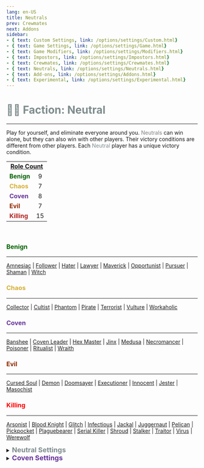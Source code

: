 ```yaml
---
lang: en-US
title: Neutrals
prev: Crewmates
next: Addons
sidebar: 
- { text: Custom Settings, link: /options/settings/Custom.html}
- { text: Game Settings, link: /options/settings/Game.html}
- { text: Game Modifiers, link: /options/settings/Modifiers.html}
- { text: Impostors, link: /options/settings/Impostors.html}
- { text: Crewmates, link: /options/settings/Crewmates.html} 
- { text: Neutrals, link: /options/settings/Neutrals.html}
- { text: Add-ons, link: /options/settings/Addons.html}
- { text: Experimental, link: /options/settings/Experimental.html}
---
```


# <font color="#7f8c8d">👨‍🚀 <b>Faction: Neutral</b></font> <Badge text="Total: 42" type="tip" vertical="middle"/>
---

Play for yourself, and eliminate everyone around you. <font color=gray>Neutrals</font> can win alone, but they can also win with other players. Their victory conditions are different from other players. Each <font color=#7f8c8d>Neutral</font> player has a unique victory condition.

<table>
<tr>
<td colspan="2" align="center"><b><u>Role Count</u></b></td>
</tr>

<tr>
<td><font color=#046300><b>Benign</b></font></td>
<td align="center">9</td>
</tr>

<tr>
<td><font color=#d4af37><b>Chaos</b></font></td>
<td align="center">7</td>
</tr>

<tr>
<td><font color=#663399><b>Coven</b></font></td>
<td align="center">8</td>
</tr>

<tr>
<td><font color=#912900><b>Evil</b></font></td>
<td align="center">7</td>
</tr>

<tr>
<td><font color=#b22222><b>Killing</b></font></td>
<td align="center">15</td>
</tr>
</table>
<br>

### <font color=#046300><b>Benign</b></font>
---
[Amnesiac](/options/neutrals/benign/Amnesiac) | [Follower](/options/neutrals/benign/Follower) | [Hater](/options/neutrals/benign/Hater) | [Lawyer](/options/neutrals/benign/Lawyer) | [Maverick](/options/neutrals/benign/Maverick) | [Opportunist](/options/neutrals/benign/Opportunist) | [Pursuer](/options/neutrals/benign/Pursuer) | [Shaman](/options/neutrals/benign/Shaman) | [Witch](/options/neutrals/benign/Witch)
<br>

### <font color=#d4af37><b>Chaos</b></font>
---
[Collector](/options/neutrals/chaos/Collector) | [Cultist](/options/neutrals/chaos/Cultist) | [Phantom](/options/neutrals/chaos/Phantom) | [Pirate](/options/neutrals/chaos/Pirate) | [Terrorist](/options/neutrals/chaos/Terrorist) | [Vulture](/options/neutrals/chaos/Vulture) | [Workaholic](/options/neutrals/chaos/Workaholic)
<br>

### <font color=#663399><b>Coven</b></font>
---
[Banshee](/options/neutrals/coven/Banshee) | [Coven Leader](/options/neutrals/coven/CovenLeader) | [Hex Master](/options/neutrals/coven/HexMaster) | [Jinx](/options/neutrals/coven/Jinx) | [Medusa](/options/neutrals/coven/Medusa) | [Necromancer](/options/neutrals/coven/Necromancer) | [Poisoner](/options/neutrals/coven/Poisoner) | [Ritualist](/options/neutrals/coven/Ritualist) | [Wraith](/options/neutrals/coven/Wraith)

### <font color=#912900><b>Evil</b></font>
---
[Cursed Soul](/options/neutrals/evil/CursedSoul) | [Demon](/options/neutrals/evil/Demon) | [Doomsayer](/options/neutrals/evil/Doomsayer) | [Executioner](/options/neutrals/evil/Executioner) | [Innocent](/options/neutrals/evil/Innocent) | [Jester](/options/neutrals/evil/Jester) | [Masochist](/options/neutrals/evil/Masochist)
<br>

### <font color=red><b>Killing</b></font>
---
[Arsonist](/options/neutrals/killing/Arsonist) | [Blood Knight](/options/neutrals/killing/BloodKnight) | [Glitch](/options/neutrals/killing/Glitch) | [Infectious](/options/neutrals/killing/Infectious) | [Jackal](/options/neutrals/killing/Jackal) | [Juggernaut](/options/neutrals/killing/Juggernaut) | [Pelican](/options/neutrals/killing/Pelican) | [Pickpocket](/options/neutrals/killing/Pickpocket) | [Plaguebearer](/options/neutrals/killing/Plaguebearer) | [Serial Killer](/options/neutrals/killing/SerialKiller) | [Shroud](/options/neutrals/killing/Shroud) | [Stalker](/options/neutrals/killing/Stalker) | [Traitor](/options/neutrals/killing/Traitor) | [Virus](/options/neutrals/killing/Virus) | [Werewolf](/options/neutrals/killing/Werewolf)
<br>

<details>
<summary><font color=#7f8c8d size='4em'><b> Neutral Settings</b></font></summary>
<br>
Below are settings to make the game more balanced based on your lobby's style of gameplay:

* Minimum Amount of Non-<font color=#7f8c8d>Neutral</font> Killing roles
  * Set the minimal amount of Non-<font color=#7f8c8d>Neutral</font> Killing roles allowed in the round
* Maximum Amount of Non-<font color=#7f8c8d>Neutral</font> Killing roles
  * Set the max amount of Non-<font color=#7f8c8d>Neutral</font> Killing roles allowed in the round
* Minimum Amount of <font color=#7f8c8d>Neutral</font> Killing roles
  * Set the minimal amount of <font color=#7f8c8d>Neutral</font> Killing roles allowed in the round
* Maximum Amount of <font color=#7f8c8d>Neutral</font> Killing roles
  * Set the max amount of Non-<font color=#7f8c8d>Neutral</font> Killing roles allowed in the round
* <font color=#7f8c8d>Neutrals</font> win together
  * <font color=green>ON</font>: Certain <font color=#7f8c8d>Neutral</font> Types will win together
    * If a Killing-<font color=#7f8c8d>Neutral</font> wins, all Killing-<font color=#7f8c8d>Neutrals</font> win. If an Evil-<font color=#7f8c8d>Neutral</font> wins, all Evil-<font color=#7f8c8d>Neutrals</font> win
  * <font color=red>OFF</font>: <font color=#7f8c8d>Neutrals</font> will win on their own team (Ex: Arsonist wins alone)
    * All <font color=#7f8c8d>Neutrals</font> win together
      * <font color=green>ON</font>: ALL <font color=#7f8c8d>Neutrals</font> win together, even if they are Evil, Killing, or Chaos Neutrals
      * <font color=red>OFF</font>: Only each <font color=#7f8c8d>Neutral</font> Type will win together
</details>

<details>
<summary><font color=#663399 size='4em'><b> Coven Settings</b></font></summary>
<br>
Below are settings to make the game more balanced based on your lobby's style of gameplay:

* Minimum Amount of Coven members
  * Set the minimal amount of Coven members allowed in the round
* Maximum Amount of Coven members
  * Set the max amount of Coven members allowed in the round
* Coven know the roles of other Coven
  * <font color=green>ON</font>: Coven will know the roles of other Coven
  * <font color=red>OFF</font>: Coven will not know the roles of other Coven
  
</details>